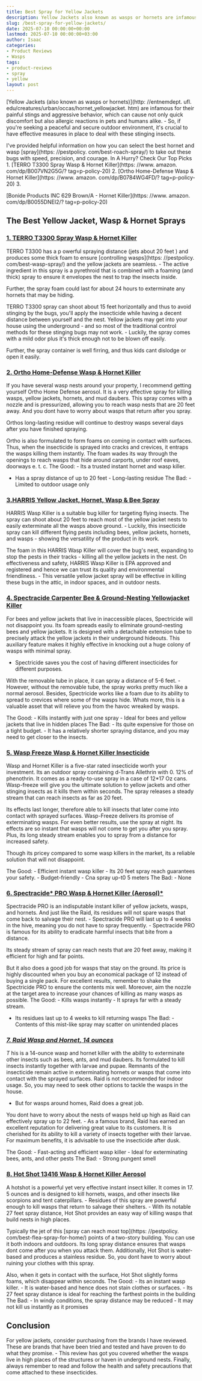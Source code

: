 ```yaml
---
title: Best Spray for Yellow Jackets
description: Yellow Jackets also known as wasps or hornets are infamous for their painful stings and aggressive behavior, which can cause not only quick discomfort but...
slug: /best-spray-for-yellow-jackets/
date: 2025-07-10 00:00:00+00:00
lastmod: 2025-07-10 00:00:00+03:00
author: Isaac
categories:
- Product Reviews
- Wasps
tags:
- product-reviews
- spray
- yellow
layout: post
---
```


[Yellow Jackets (also known as wasps or hornets)](http: //entnemdept. ufl. edu/creatures/urban/occas/hornet_yellowjacket. htm) are infamous for their painful stings and aggressive behavior, which can cause not only quick discomfort but also allergic reactions in pets and humans alike. - So, if you're seeking a peaceful and secure outdoor environment, it's crucial to have effective measures in place to deal with these stinging insects.

I've provided helpful information on how you can select the best hornet and wasp [spray](https: //pestpolicy. com/best-roach-spray/) to take out these bugs with speed, precision, and courage. In A Hurry? Check Our Top Picks 1. [TERRO T3300 Spray Wasp & Hornet Killer](https: //www. amazon. com/dp/B007VN2G5G/? tag=p-policy-20) 2. [Ortho Home-Defense Wasp & Hornet Killer](https: //www. amazon. com/dp/B0784WG4FD/? tag=p-policy-20) 3.

[Bonide Products INC 629 Brown/A - Hornet Killer](https: //www. amazon. com/dp/B0055DNEI2/? tag=p-policy-20)

##  The Best Yellow Jacket, Wasp & Hornet Sprays

###  [1. TERRO T3300 Spray Wasp & Hornet Killer](https://www.amazon.com/dp/B007VN2G5G/?tag=p-policy-20)

TERRO T3300 has a p owerful spraying distance (jets about 20 feet ) and produces some thick foam to ensure [controlling wasps](https: //pestpolicy. com/best-wasp-spray/) and the yellow jackets are seamless. - The active ingredient in this spray is a pyrethroid that is combined with a foaming (and thick) spray to ensure it envelopes the nest to trap the insects inside.

Further, the spray foam could last for about 24 hours to exterminate any hornets that may be hiding.

TERRO T3300 spray can shoot about 15 feet horizontally and thus to avoid stinging by the bugs, you'll apply the insecticide while having a decent distance between yourself and the nest. Yellow jackets may get into your house using the underground - and so most of the traditional control methods for these stinging bugs may not work. - Luckily, the spray comes with a mild odor plus it's thick enough not to be blown off easily.

Further, the spray container is well firring, and thus kids cant dislodge or open it easily.

###  [2. Ortho Home-Defense Wasp & Hornet Killer](https://www.amazon.com/dp/B0784WG4FD/?tag=p-policy-20)

If you have several wasp nests around your property, I recommend getting yourself Ortho Home Defense aerosol. It is a very effective spray for killing wasps, yellow jackets, hornets, and mud daubers. This spray comes with a nozzle and is pressurized, allowing you to reach wasp nests that are 20 feet away. And you dont have to worry about wasps that return after you spray.

Orthos long-lasting residue will continue to destroy wasps several days after you have finished spraying.

Ortho is also formulated to form foams on coming in contact with surfaces. Thus, when the insecticide is sprayed into cracks and crevices, it entraps the wasps killing them instantly. The foam wades its way through the openings to reach wasps that hide around carports, under roof eaves, doorways e. t. c. The Good: - Its a trusted instant hornet and wasp killer.

- Has a spray distance of up to 20 feet - Long-lasting residue The Bad: - Limited to outdoor usage only

###  [3.HARRIS Yellow Jacket, Hornet, Wasp & Bee Spray](https://www.amazon.com/dp/B084ZZDYSG/?tag=p-policy-20)

HARRIS Wasp Killer is a suitable bug killer for targeting flying insects. The spray can shoot about 20 feet to reach most of the yellow jacket nests to easily exterminate all the wasps above ground. - Luckily, this insecticide spray can kill different flying pests including bees, yellow jackets, hornets, and wasps - showing the versatility of the product in its work.

The foam in this HARRIS Wasp Killer will cover the bug's nest, expanding to stop the pests in their tracks - killing all the yellow jackets in the nest. On effectiveness and safety, HARRIS Wasp Killer is EPA approved and registered and hence we can trust its quality and environmental friendliness. - This versatile yellow jacket spray will be effective in killing these bugs in the attic, in indoor spaces, and in outdoor nests.

###  [4. Spectracide Carpenter Bee & Ground-Nesting Yellowjacket Killer](https://www.amazon.com/dp/B01L7W127O/?tag=p-policy-20)

For bees and yellow jackets that live in inaccessible places, Spectricide will not disappoint you. Its foam spreads easily to eliminate ground-nesting bees and yellow jackets. It is designed with a detachable extension tube to precisely attack the yellow jackets in their underground hideouts. This auxiliary feature makes it highly effective in knocking out a huge colony of wasps with minimal spray.

- Spectricide saves you the cost of having different insecticides for different purposes.

With the removable tube in place, it can spray a distance of 5-6 feet. - However, without the removable tube, the spray works pretty much like a normal aerosol. Besides, Spectricide works like a foam due to its ability to spread to crevices where some of the wasps hide. Whats more, this is a valuable asset that will relieve you from the havoc wreaked by wasps.

The Good: - Kills instantly with just one spray - Ideal for bees and yellow jackets that live in hidden places The Bad: - Its quite expensive for those on a tight budget. - It has a relatively shorter spraying distance, and you may need to get closer to the insects.

###  [5. Wasp Freeze Wasp & Hornet Killer Insecticide](https://www.amazon.com/dp/B005EVBDC4/?tag=p-policy-20)

Wasp and Hornet Killer is a five-star rated insecticide worth your investment. Its an outdoor spray containing d-Trans Allethrin with 0. 12% of phenothrin. It comes as a ready-to-use spray in a case of 12*17 Oz cans. Wasp-freeze will give you the ultimate solution to yellow jackets and other stinging insects as it kills them within seconds. The spray releases a steady stream that can reach insects as far as 20 feet.

Its effects last longer, therefore able to kill insects that later come into contact with sprayed surfaces. Wasp-Freeze delivers its promise of exterminating wasps. For even better results, use the spray at night. Its effects are so instant that wasps will not come to get you after you spray. Plus, its long steady stream enables you to spray from a distance for increased safety.

Though its pricey compared to some wasp killers in the market, its a reliable solution that will not disappoint.

The Good: - Efficient instant wasp killer - Its 20 feet spray reach guarantees your safety. - Budget-friendly - Cna spray up-t0 5 meters The Bad: - None

###  [6. Spectracide* PRO Wasp & Hornet Killer (Aerosol)*](https://www.amazon.com/dp/B000NGR9OG/?tag=p-policy-20)

Spectracide PRO is an indisputable instant killer of yellow jackets, wasps, and hornets. And just like the Raid, its residues will not spare wasps that come back to salvage their nest. - Spectracide PRO will last up to 4 weeks in the hive, meaning you do not have to spray frequently. - Spectracide PRO is famous for its ability to eradicate harmful insects that bite from a distance.

Its steady stream of spray can reach nests that are 20 feet away, making it efficient for high and far points.

But it also does a good job for wasps that stay on the ground. Its price is highly discounted when you buy an economical package of 12 instead of buying a single pack. For excellent results, remember to shake the Spectricide PRO to ensure the contents mix well. Moreover, aim the nozzle at the target area to increase your chances of killing as many wasps as possible. The Good: - Kills wasps instantly - It sprays far with a steady stream.

- Its residues last up to 4 weeks to kill returning wasps The Bad: - Contents of this mist-like spray may scatter on unintended places

###  [*7. Raid Wasp and Hornet, 14 ounces*](https://www.amazon.com/dp/B06ZZQBWLX/?tag=p-policy-20)

*T* his is a 14-ounce wasp and hornet killer with the ability to exterminate other insects such as bees, ants, and mud daubers. Its formulated to kill insects instantly together with larvae and pupae. Remnants of the insecticide remain active in exterminating hornets or wasps that come into contact with the sprayed surfaces. Raid is not recommended for indoor usage. So, you may need to seek other options to tackle the wasps in the house.

- But for wasps around homes, Raid does a great job.

You dont have to worry about the nests of wasps held up high as Raid can effectively spray up to 22 feet. - As a famous brand, Raid has earned an excellent reputation for delivering great value to its customers. It is cherished for its ability to kill a variety of insects together with their larvae. For maximum benefits, it is advisable to use the insecticide after dusk.

The Good: - Fast-acting and efficient wasp killer - Ideal for exterminating bees, ants, and other pests The Bad: - Strong pungent smell

###  [8. Hot Shot 13416 Wasp & Hornet Killer Aerosol](https://www.amazon.com/dp/B002Y6D2D0/?tag=p-policy-20)

A hotshot is a powerful yet very effective instant insect killer. It comes in 17. 5 ounces and is designed to kill hornets, wasps, and other insects like scorpions and tent caterpillars. - Residues of this spray are powerful enough to kill wasps that return to salvage their shelters. - With its notable 27 feet spray distance, Hot Shot provides an easy way of killing wasps that build nests in high places.

Typically the jet of this [spray can reach most top](https: //pestpolicy. com/best-flea-spray-for-home/) points of a two-story building. You can use it both indoors and outdoors. Its long spray distance ensures that wasps dont come after you when you attack them. Additionally, Hot Shot is water-based and produces a stainless residue. So, you dont have to worry about ruining your clothes with this spray.

Also, when it gets in contact with the surface, Hot Shot slightly forms foams, which disappear within seconds. The Good: - Its an instant wasp killer. - It is water-based and hence does not stain clothes or surfaces. - Its 27 feet spray distance is ideal for reaching the farthest points in the building The Bad: - In windy conditions, the spray distance may be reduced - It may not kill us instantly as it promises

##  Conclusion

For yellow jackets, consider purchasing from the brands I have reviewed. These are brands that have been tried and tested and have proven to do what they promise. - This review has got you covered whether the wasps live in high places of the structures or haven in underground nests. Finally, always remember to read and follow the health and safety precautions that come attached to these insecticides.

